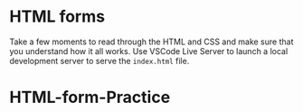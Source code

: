 # HTML forms

Take a few moments to read through the HTML and CSS and make sure that you understand how it all works. Use VSCode Live Server to launch a local development server to serve the `index.html` file.
# HTML-form-Practice
